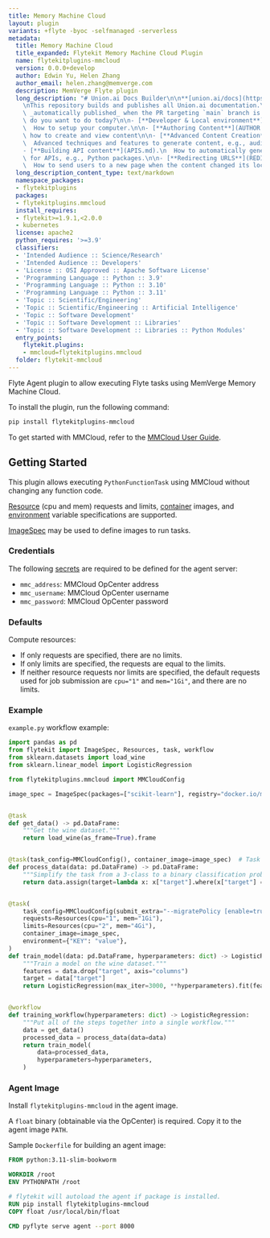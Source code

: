```yaml
---
title: Memory Machine Cloud
layout: plugin
variants: +flyte -byoc -selfmanaged -serverless
metadata:
  title: Memory Machine Cloud
  title_expanded: Flytekit Memory Machine Cloud Plugin
  name: flytekitplugins-mmcloud
  version: 0.0.0+develop
  author: Edwin Yu, Helen Zhang
  author_email: helen.zhang@memverge.com
  description: MemVerge Flyte plugin
  long_description: "# Union.ai Docs Builder\n\n**[union.ai/docs](https://union.ai/docs)**\n\
    \nThis repository builds and publishes all Union.ai documentation.\n\nThe site is\
    \ _automatically published_ when the PR targeting `main` branch is merged.\n\nWhat\
    \ do you want to do today?\n\n- [**Developer & Local environment**](DEVELOPER.md).\n\
    \  How to setup your computer.\n\n- [**Authoring Content**](AUTHOR.md).\n  101 of\
    \ how to create and view content\n\n- [**Advanced Content Creation**](SHORTCODES.md).\n\
    \  Advanced techniques and features to generate content, e.g., audio player.\n\n\
    - [**Building API content**](APIS.md).\n  How to automatically generate content\
    \ for APIs, e.g., Python packages.\n\n- [**Redirecting URLS**](REDIRECTS.md).\n\
    \  How to send users to a new page when the content changed its location."
  long_description_content_type: text/markdown
  namespace_packages:
  - flytekitplugins
  packages:
  - flytekitplugins.mmcloud
  install_requires:
  - flytekit>=1.9.1,<2.0.0
  - kubernetes
  license: apache2
  python_requires: '>=3.9'
  classifiers:
  - 'Intended Audience :: Science/Research'
  - 'Intended Audience :: Developers'
  - 'License :: OSI Approved :: Apache Software License'
  - 'Programming Language :: Python :: 3.9'
  - 'Programming Language :: Python :: 3.10'
  - 'Programming Language :: Python :: 3.11'
  - 'Topic :: Scientific/Engineering'
  - 'Topic :: Scientific/Engineering :: Artificial Intelligence'
  - 'Topic :: Software Development'
  - 'Topic :: Software Development :: Libraries'
  - 'Topic :: Software Development :: Libraries :: Python Modules'
  entry_points:
    flytekit.plugins:
    - mmcloud=flytekitplugins.mmcloud
  folder: flytekit-mmcloud
---
```



Flyte Agent plugin to allow executing Flyte tasks using MemVerge Memory Machine Cloud.

To install the plugin, run the following command:

```bash
pip install flytekitplugins-mmcloud
```

To get started with MMCloud, refer to the [MMCloud User Guide](https://docs.memverge.com/mmce/current/userguide/olh/index.html).

## Getting Started

This plugin allows executing `PythonFunctionTask` using MMCloud without changing any function code.

[Resource](https://docs.flyte.org/en/latest/user_guide/productionizing/customizing_task_resources.html) (cpu and mem) requests and limits, [container](https://docs.flyte.org/en/latest/user_guide/customizing_dependencies/multiple_images_in_a_workflow.html) images, and [environment](https://docs.flyte.org/en/latest/api/flytekit/generated/flytekit.task.html) variable specifications are supported.

[ImageSpec](https://docs.flyte.org/en/latest/user_guide/customizing_dependencies/imagespec.html) may be used to define images to run tasks.

### Credentials

The following [secrets](https://docs.flyte.org/en/latest/user_guide/productionizing/secrets.html) are required to be defined for the agent server:
* `mmc_address`: MMCloud OpCenter address
* `mmc_username`: MMCloud OpCenter username
* `mmc_password`: MMCloud OpCenter password

### Defaults

Compute resources:
* If only requests are specified, there are no limits.
* If only limits are specified, the requests are equal to the limits.
* If neither resource requests nor limits are specified, the default requests used for job submission are `cpu="1"` and `mem="1Gi"`, and there are no limits.

### Example

`example.py` workflow example:
```python
import pandas as pd
from flytekit import ImageSpec, Resources, task, workflow
from sklearn.datasets import load_wine
from sklearn.linear_model import LogisticRegression

from flytekitplugins.mmcloud import MMCloudConfig

image_spec = ImageSpec(packages=["scikit-learn"], registry="docker.io/memverge")


@task
def get_data() -> pd.DataFrame:
    """Get the wine dataset."""
    return load_wine(as_frame=True).frame


@task(task_config=MMCloudConfig(), container_image=image_spec)  # Task will be submitted as MMCloud job
def process_data(data: pd.DataFrame) -> pd.DataFrame:
    """Simplify the task from a 3-class to a binary classification problem."""
    return data.assign(target=lambda x: x["target"].where(x["target"] == 0, 1))


@task(
    task_config=MMCloudConfig(submit_extra="--migratePolicy [enable=true]"),
    requests=Resources(cpu="1", mem="1Gi"),
    limits=Resources(cpu="2", mem="4Gi"),
    container_image=image_spec,
    environment={"KEY": "value"},
)
def train_model(data: pd.DataFrame, hyperparameters: dict) -> LogisticRegression:
    """Train a model on the wine dataset."""
    features = data.drop("target", axis="columns")
    target = data["target"]
    return LogisticRegression(max_iter=3000, **hyperparameters).fit(features, target)


@workflow
def training_workflow(hyperparameters: dict) -> LogisticRegression:
    """Put all of the steps together into a single workflow."""
    data = get_data()
    processed_data = process_data(data=data)
    return train_model(
        data=processed_data,
        hyperparameters=hyperparameters,
    )
```

### Agent Image

Install `flytekitplugins-mmcloud` in the agent image.

A `float` binary (obtainable via the OpCenter) is required. Copy it to the agent image `PATH`.

Sample `Dockerfile` for building an agent image:
```dockerfile
FROM python:3.11-slim-bookworm

WORKDIR /root
ENV PYTHONPATH /root

# flytekit will autoload the agent if package is installed.
RUN pip install flytekitplugins-mmcloud
COPY float /usr/local/bin/float

CMD pyflyte serve agent --port 8000
```
